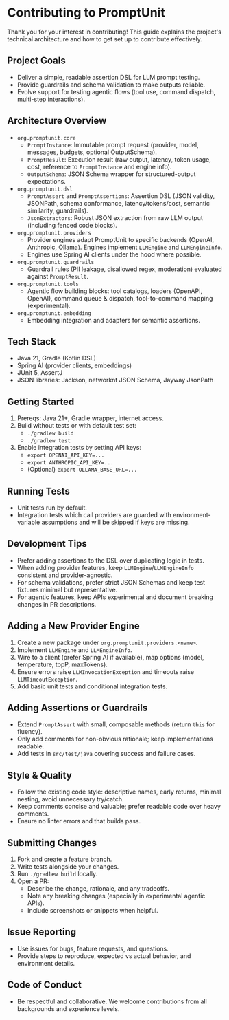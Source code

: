 # Contributing to PromptUnit

Thank you for your interest in contributing! This guide explains the project's technical architecture and how to get set up to contribute effectively.

## Project Goals

- Deliver a simple, readable assertion DSL for LLM prompt testing.
- Provide guardrails and schema validation to make outputs reliable.
- Evolve support for testing agentic flows (tool use, command dispatch, multi-step interactions).

## Architecture Overview

- `org.promptunit.core`
  - `PromptInstance`: Immutable prompt request (provider, model, messages, budgets, optional OutputSchema).
  - `PromptResult`: Execution result (raw output, latency, token usage, cost, reference to `PromptInstance` and engine info).
  - `OutputSchema`: JSON Schema wrapper for structured-output expectations.
- `org.promptunit.dsl`
  - `PromptAssert` and `PromptAssertions`: Assertion DSL (JSON validity, JSONPath, schema conformance, latency/tokens/cost, semantic similarity, guardrails).
  - `JsonExtractors`: Robust JSON extraction from raw LLM output (including fenced code blocks).
- `org.promptunit.providers`
  - Provider engines adapt PromptUnit to specific backends (OpenAI, Anthropic, Ollama). Engines implement `LLMEngine` and `LLMEngineInfo`.
  - Engines use Spring AI clients under the hood where possible.
- `org.promptunit.guardrails`
  - Guardrail rules (PII leakage, disallowed regex, moderation) evaluated against `PromptResult`.
- `org.promptunit.tools`
  - Agentic flow building blocks: tool catalogs, loaders (OpenAPI, OpenAI), command queue & dispatch, tool-to-command mapping (experimental).
- `org.promptunit.embedding`
  - Embedding integration and adapters for semantic assertions.

## Tech Stack

- Java 21, Gradle (Kotlin DSL)
- Spring AI (provider clients, embeddings)
- JUnit 5, AssertJ
- JSON libraries: Jackson, networknt JSON Schema, Jayway JsonPath

## Getting Started

1. Prereqs: Java 21+, Gradle wrapper, internet access.
2. Build without tests or with default test set:
   - `./gradlew build`
   - `./gradlew test`
3. Enable integration tests by setting API keys:
   - `export OPENAI_API_KEY=...`
   - `export ANTHROPIC_API_KEY=...`
   - (Optional) `export OLLAMA_BASE_URL=...`

## Running Tests

- Unit tests run by default.
- Integration tests which call providers are guarded with environment-variable assumptions and will be skipped if keys are missing.

## Development Tips

- Prefer adding assertions to the DSL over duplicating logic in tests.
- When adding provider features, keep `LLMEngine`/`LLMEngineInfo` consistent and provider-agnostic.
- For schema validations, prefer strict JSON Schemas and keep test fixtures minimal but representative.
- For agentic features, keep APIs experimental and document breaking changes in PR descriptions.

## Adding a New Provider Engine

1. Create a new package under `org.promptunit.providers.<name>`.
2. Implement `LLMEngine` and `LLMEngineInfo`.
3. Wire to a client (prefer Spring AI if available), map options (model, temperature, topP, maxTokens).
4. Ensure errors raise `LLMInvocationException` and timeouts raise `LLMTimeoutException`.
5. Add basic unit tests and conditional integration tests.

## Adding Assertions or Guardrails

- Extend `PromptAssert` with small, composable methods (return `this` for fluency).
- Only add comments for non-obvious rationale; keep implementations readable.
- Add tests in `src/test/java` covering success and failure cases.

## Style & Quality

- Follow the existing code style: descriptive names, early returns, minimal nesting, avoid unnecessary try/catch.
- Keep comments concise and valuable; prefer readable code over heavy comments.
- Ensure no linter errors and that builds pass.

## Submitting Changes

1. Fork and create a feature branch.
2. Write tests alongside your changes.
3. Run `./gradlew build` locally.
4. Open a PR:
   - Describe the change, rationale, and any tradeoffs.
   - Note any breaking changes (especially in experimental agentic APIs).
   - Include screenshots or snippets when helpful.

## Issue Reporting

- Use issues for bugs, feature requests, and questions.
- Provide steps to reproduce, expected vs actual behavior, and environment details.

## Code of Conduct

- Be respectful and collaborative. We welcome contributions from all backgrounds and experience levels.

